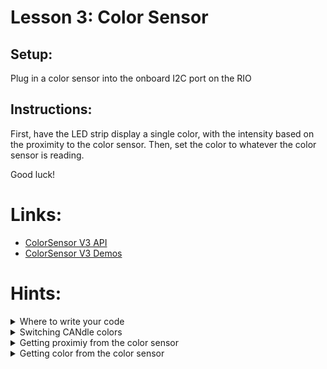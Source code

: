 # Lesson 3: Color Sensor

## Setup:

Plug in a color sensor into the onboard I2C port on the RIO

## Instructions:

First, have the LED strip display a single color, with the intensity based on the proximity to the color sensor. Then, set the color to whatever the color sensor is reading.

Good luck!

# Links:
- [ColorSensor V3 API](https://codedocs.revrobotics.com/java/com/revrobotics/colorsensorv3)
- [ColorSensor V3 Demos](https://github.com/REVrobotics/Color-Sensor-v3-Examples/tree/master/Java)
  
# Hints:

<details><summary>Where to write your code</summary>

- Put your code in [Robot.java](src/main/java/frc/robot/Robot.java)'s `teleopPeriodic()` method to have it run every [robot loop](https://docs.wpilib.org/en/stable/docs/software/vscode-overview/creating-robot-program.html#timedrobot") (20 ms)

</details>

<details> <summary> Switching CANdle colors </summary>

- Switch the candle between solid colors using the `Candle`'s `setAllToColor(r, g, b)` method, where each parameter is an integer from 0-255 representing the strength of each color channel

</details>

<details> <summary> Getting proximiy from the color sensor </summary>

- Get the current proximity of the color sensor by using the `ColorSensorV3`'s `getProximity()` method to get an integer value (`0` for maximum distance, `2047` for minimum distance)
 
</details>

<details> <summary> Getting color from the color sensor </summary>

- Get the current colr of the color sensor by using the `ColorSensorV3`'s `getColor()` method to get a `Color` object.
- Use the `Color` object's `red`, `green`, and `blue` fields to access the intensity of each color (`0` for no color in that channel, `1` for full color in that channel)
 
</details>